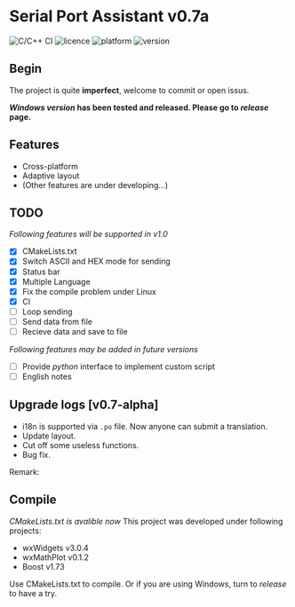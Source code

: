 Serial Port Assistant v0.7a
====

![C/C++ CI](https://github.com/z4deepfz/SerialPort-Assistant/workflows/C/C++%20CI/badge.svg)
![licence](https://img.shields.io/github/license/z4deepfz/SerialPort-Assistant)
![platform](https://img.shields.io/badge/platform-windows%20|%20linux-lightgrey.svg)
![version](https://img.shields.io/badge/version-0.7%20alpha-blue.svg)

## Begin

The project is quite **imperfect**, welcome to commit or open issus.

***Windows version* has been tested and released. Please go to *release* page.**

## Features

 - Cross-platform
 - Adaptive layout
 - (Other features are under developing...)
 
## TODO

*Following features will be supported in v1.0*

 - [x] CMakeLists.txt
 - [x] Switch ASCII and HEX mode for sending
 - [x] Status bar
 - [x] Multiple Language
 - [x] Fix the compile problem under Linux
 - [x] CI
 - [ ] Loop sending
 - [ ] Send data from file
 - [ ] Recieve data and save to file
 
*Following features may be added in future versions*
 
 - [ ] Provide *python* interface to implement custom script
 - [ ] English notes 
## Upgrade logs [v0.7-alpha]

 - i18n is supported via `.po` file. Now anyone can submit a translation.
 - Update layout.
 - Cut off some useless functions.
 - Bug fix.
 
 Remark: 

## Compile 

*CMakeLists.txt is avalible now*
This project was developed under following projects:

 - wxWidgets v3.0.4
 - wxMathPlot v0.1.2
 - Boost v1.73
 
Use CMakeLists.txt to compile.
Or if you are using Windows, turn to *release* to have a try.

